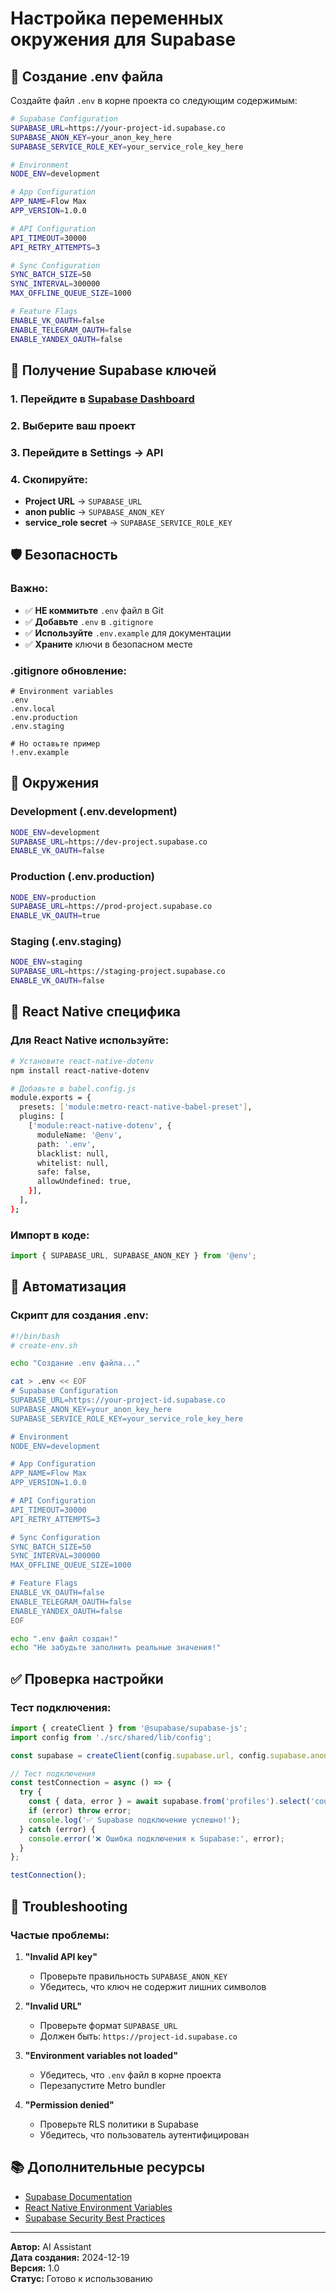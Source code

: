 # Настройка переменных окружения для Supabase

## 🔐 Создание .env файла

Создайте файл `.env` в корне проекта со следующим содержимым:

```bash
# Supabase Configuration
SUPABASE_URL=https://your-project-id.supabase.co
SUPABASE_ANON_KEY=your_anon_key_here
SUPABASE_SERVICE_ROLE_KEY=your_service_role_key_here

# Environment
NODE_ENV=development

# App Configuration
APP_NAME=Flow Max
APP_VERSION=1.0.0

# API Configuration
API_TIMEOUT=30000
API_RETRY_ATTEMPTS=3

# Sync Configuration
SYNC_BATCH_SIZE=50
SYNC_INTERVAL=300000
MAX_OFFLINE_QUEUE_SIZE=1000

# Feature Flags
ENABLE_VK_OAUTH=false
ENABLE_TELEGRAM_OAUTH=false
ENABLE_YANDEX_OAUTH=false
```

## 📍 Получение Supabase ключей

### 1. Перейдите в [Supabase Dashboard](https://app.supabase.com)
### 2. Выберите ваш проект
### 3. Перейдите в Settings → API
### 4. Скопируйте:
   - **Project URL** → `SUPABASE_URL`
   - **anon public** → `SUPABASE_ANON_KEY`
   - **service_role secret** → `SUPABASE_SERVICE_ROLE_KEY`

## 🛡️ Безопасность

### Важно:
- ✅ **НЕ коммитьте** `.env` файл в Git
- ✅ **Добавьте** `.env` в `.gitignore`
- ✅ **Используйте** `.env.example` для документации
- ✅ **Храните** ключи в безопасном месте

### .gitignore обновление:
```gitignore
# Environment variables
.env
.env.local
.env.production
.env.staging

# Но оставьте пример
!.env.example
```

## 🔄 Окружения

### Development (.env.development)
```bash
NODE_ENV=development
SUPABASE_URL=https://dev-project.supabase.co
ENABLE_VK_OAUTH=false
```

### Production (.env.production)
```bash
NODE_ENV=production
SUPABASE_URL=https://prod-project.supabase.co
ENABLE_VK_OAUTH=true
```

### Staging (.env.staging)
```bash
NODE_ENV=staging
SUPABASE_URL=https://staging-project.supabase.co
ENABLE_VK_OAUTH=false
```

## 📱 React Native специфика

### Для React Native используйте:
```bash
# Установите react-native-dotenv
npm install react-native-dotenv

# Добавьте в babel.config.js
module.exports = {
  presets: ['module:metro-react-native-babel-preset'],
  plugins: [
    ['module:react-native-dotenv', {
      moduleName: '@env',
      path: '.env',
      blacklist: null,
      whitelist: null,
      safe: false,
      allowUndefined: true,
    }],
  ],
};
```

### Импорт в коде:
```typescript
import { SUPABASE_URL, SUPABASE_ANON_KEY } from '@env';
```

## 🚀 Автоматизация

### Скрипт для создания .env:
```bash
#!/bin/bash
# create-env.sh

echo "Создание .env файла..."

cat > .env << EOF
# Supabase Configuration
SUPABASE_URL=https://your-project-id.supabase.co
SUPABASE_ANON_KEY=your_anon_key_here
SUPABASE_SERVICE_ROLE_KEY=your_service_role_key_here

# Environment
NODE_ENV=development

# App Configuration
APP_NAME=Flow Max
APP_VERSION=1.0.0

# API Configuration
API_TIMEOUT=30000
API_RETRY_ATTEMPTS=3

# Sync Configuration
SYNC_BATCH_SIZE=50
SYNC_INTERVAL=300000
MAX_OFFLINE_QUEUE_SIZE=1000

# Feature Flags
ENABLE_VK_OAUTH=false
ENABLE_TELEGRAM_OAUTH=false
ENABLE_YANDEX_OAUTH=false
EOF

echo ".env файл создан!"
echo "Не забудьте заполнить реальные значения!"
```

## ✅ Проверка настройки

### Тест подключения:
```typescript
import { createClient } from '@supabase/supabase-js';
import config from './src/shared/lib/config';

const supabase = createClient(config.supabase.url, config.supabase.anonKey);

// Тест подключения
const testConnection = async () => {
  try {
    const { data, error } = await supabase.from('profiles').select('count').limit(1);
    if (error) throw error;
    console.log('✅ Supabase подключение успешно!');
  } catch (error) {
    console.error('❌ Ошибка подключения к Supabase:', error);
  }
};

testConnection();
```

## 🔧 Troubleshooting

### Частые проблемы:

1. **"Invalid API key"**
   - Проверьте правильность `SUPABASE_ANON_KEY`
   - Убедитесь, что ключ не содержит лишних символов

2. **"Invalid URL"**
   - Проверьте формат `SUPABASE_URL`
   - Должен быть: `https://project-id.supabase.co`

3. **"Environment variables not loaded"**
   - Убедитесь, что `.env` файл в корне проекта
   - Перезапустите Metro bundler

4. **"Permission denied"**
   - Проверьте RLS политики в Supabase
   - Убедитесь, что пользователь аутентифицирован

## 📚 Дополнительные ресурсы

- [Supabase Documentation](https://supabase.com/docs)
- [React Native Environment Variables](https://github.com/goatandsheep/react-native-dotenv)
- [Supabase Security Best Practices](https://supabase.com/docs/guides/security)

---

**Автор:** AI Assistant  
**Дата создания:** 2024-12-19  
**Версия:** 1.0  
**Статус:** Готово к использованию
